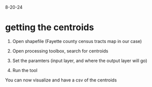 8-20-24

# getting the centroids #

1. Open shapefile (Fayette county census tracts map in our case)

2. Open processing toolbox, search for centroids

3. Set the paramters (input layer, and where the output layer will go)

4. Run the tool

You can now visualize and have a csv of the centroids